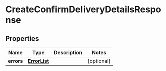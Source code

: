 
# CreateConfirmDeliveryDetailsResponse

## Properties
Name | Type | Description | Notes
------------ | ------------- | ------------- | -------------
**errors** | [**ErrorList**](ErrorList.md) |  |  [optional]




